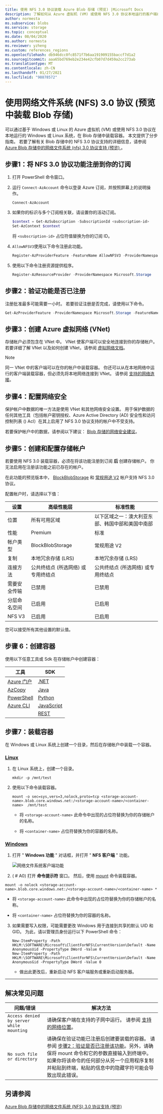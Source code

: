 ```yaml
---
title: 使用 NFS 3.0 协议装载 Azure Blob 存储 (预览) |Microsoft Docs
description: 了解如何从 Azure 虚拟机 (VM) 或使用 NFS 3.0 协议本地运行的客户端在 Blob 存储中装载容器。
author: normesta
ms.subservice: blobs
ms.service: storage
ms.topic: conceptual
ms.date: 08/04/2020
ms.author: normesta
ms.reviewer: yzheng
ms.custom: references_regions
ms.openlocfilehash: db946dcc0fc8571f7b6aa191909155baccf7d1a2
ms.sourcegitcommit: aaa65bd769eb2e234e42cfb07d7d459a2cc273ab
ms.translationtype: MT
ms.contentlocale: zh-CN
ms.lasthandoff: 01/27/2021
ms.locfileid: "98878572"
---
```

# <a name="mount-blob-storage-by-using-the-network-file-system-nfs-30-protocol-preview"></a>使用网络文件系统 (NFS) 3.0 协议 (预览中装载 Blob 存储) 

可以通过基于 Windows 或 Linux 的 Azure 虚拟机 (VM) 或使用 NFS 3.0 协议在本地运行的 Windows 或 Linux 系统，在 Blob 存储中装载容器。 本文提供了分步指南。 若要了解有关 Blob 存储中的 NFS 3.0 协议支持的详细信息，请参阅 [Azure Blob 存储中的网络文件系统 (nfs) 3.0 协议支持 (预览) ](network-file-system-protocol-support.md)。

## <a name="step-1-register-the-nfs-30-protocol-feature-with-your-subscription"></a>步骤1：将 NFS 3.0 协议功能注册到你的订阅

1. 打开 PowerShell 命令窗口。 

2. 运行 `Connect-AzAccount` 命令以登录 Azure 订阅，并按照屏幕上的说明操作。

   ```powershell
   Connect-AzAccount
   ```

3. 如果你的标识与多个订阅相关联，请设置你的活动订阅。

   ```powershell
   $context = Get-AzSubscription -SubscriptionId <subscription-id>
   Set-AzContext $context
   ```
   
   将 `<subscription-id>` 占位符值替换为你的订阅 ID。

4. `AllowNFSV3`使用以下命令注册此功能。

   ```powershell
   Register-AzProviderFeature -FeatureName AllowNFSV3 -ProviderNamespace Microsoft.Storage 
   ```

5. 使用以下命令注册资源提供程序。
    
   ```powershell
   Register-AzResourceProvider -ProviderNamespace Microsoft.Storage   
   ```

## <a name="step-2-verify-that-the-feature-is-registered"></a>步骤2：验证功能是否已注册 

注册批准最多可能需要一小时。 若要验证注册是否完成，请使用以下命令。

```powershell
Get-AzProviderFeature -ProviderNamespace Microsoft.Storage -FeatureName AllowNFSV3
```

## <a name="step-3-create-an-azure-virtual-network-vnet"></a>步骤3：创建 Azure 虚拟网络 (VNet) 

存储帐户必须包含在 VNet 中。 VNet 使客户端可以安全地连接到你的存储帐户。 若要详细了解 VNet 以及如何创建 VNet，请参阅 [虚拟网络文档](../../virtual-network/index.yml)。

> [!NOTE]
> 同一 VNet 中的客户端可以在你的帐户中装载容器。 你还可以从在本地网络中运行的客户端装载容器，但必须先将本地网络连接到 VNet。 请参阅 [支持的网络连接](network-file-system-protocol-support.md#supported-network-connections)。

## <a name="step-4-configure-network-security"></a>步骤4：配置网络安全

保护帐户中数据的唯一方法是使用 VNet 和其他网络安全设置。 用于保护数据的任何其他工具（包括帐户密钥授权、Azure Active Directory (AD) 安全性和访问控制列表 () Acl）在其上启用了 NFS 3.0 协议支持的帐户中不受支持。 

若要保护帐户中的数据，请参阅以下建议： [Blob 存储的网络安全建议](security-recommendations.md#networking)。

## <a name="step-5-create-and-configure-a-storage-account"></a>步骤5：创建和配置存储帐户

若要使用 NFS 3.0 装载容器，必须在将该功能注册到订阅 **后** 创建存储帐户。 你无法启用在注册该功能之前已存在的帐户。 

在此功能的预览版本中， [BlockBlobStorage](../blobs/storage-blob-create-account-block-blob.md) 和 [常规用途 V2](../common/storage-account-overview.md#general-purpose-v2-accounts) 帐户支持 NFS 3.0 协议。

配置帐户时，请选择以下值：

|设置 | 高级性能层 | 标准性能  
|----|---|---|
|位置|所有可用区域 |以下区域之一：澳大利亚东部、韩国中部和美国中南部   
|性能|Premium| 标准
|帐户类型|BlockBlobStorage| 常规用途 V2
|复制|本地冗余存储 (LRS)| 本地冗余存储 (LRS)
|连接方法|公共终结点 (所选网络) 或专用终结点 |公共终结点 (所选网络) 或专用终结点
|需要安全传输|已禁用|已禁用
|分层命名空间|已启用|已启用
|NFS V3|已启用 |已启用 

您可以接受所有其他设置的默认值。 

## <a name="step-6-create-a-container"></a>步骤 6：创建容器

使用以下任意工具或 Sdk 在存储帐户中创建容器：

|工具|SDK|
|---|---|
|[Azure 门户](https://portal.azure.com)|[.NET](data-lake-storage-directory-file-acl-dotnet.md#create-a-container)|
|[AzCopy](../common/storage-use-azcopy-v10.md#transfer-data)|[Java](data-lake-storage-directory-file-acl-java.md)|
|[PowerShell](data-lake-storage-directory-file-acl-powershell.md#create-a-container)|[Python](data-lake-storage-directory-file-acl-python.md#create-a-container)|
|[Azure CLI](data-lake-storage-directory-file-acl-cli.md#create-a-container)|[JavaScript](data-lake-storage-directory-file-acl-javascript.md)|
||[REST](/rest/api/storageservices/create-container)|

## <a name="step-7-mount-the-container"></a>步骤7：装载容器

在 Windows 或 Linux 系统上创建一个目录，然后在存储帐户中装载一个容器。

### <a name="linux"></a>[Linux](#tab/linux)

1. 在 Linux 系统上，创建一个目录。

   ```
   mkdir -p /mnt/test
   ```

2. 使用以下命令装载容器。

   ```
   mount -o sec=sys,vers=3,nolock,proto=tcp <storage-account-name>.blob.core.windows.net:/<storage-account-name>/<container-name>  /mnt/test
   ```

   - 将 `<storage-account-name>` 此命令中出现的占位符替换为你的存储帐户的名称。  

   - 将 `<container-name>` 占位符替换为你的容器的名称。


### <a name="windows"></a>[Windows](#tab/windows)

1. 打开 " **Windows 功能** " 对话框，并打开 " **NFS 客户端** " 功能。 

   ![网络文件系统客户端功能](media/network-file-system-protocol-how-to/client-for-network-files-system-feature.png)

2.  ( # A0) 打开 **命令提示符** 窗口。 然后，使用 [mount](/windows-server/administration/windows-commands/mount) 命令装载容器。

   ```
   mount -o nolock <storage-account-name>.blob.core.windows.net:/<storage-account-name>/<container-name> *
   ```

   - 将 `<storage-account-name>` 此命令中出现的占位符替换为你的存储帐户的名称。  

   - 将 `<container-name>` 占位符替换为你的容器的名称。

3. 如果需要写入权限，可能需要更改 Windows 用于连接到共享的默认 UID 和 GID。 为此，请以管理员身份运行以下 PowerShell 命令：

   ```
   New-ItemProperty -Path HKLM:\SOFTWARE\Microsoft\ClientForNFS\CurrentVersion\Default -Name AnonymousUid -PropertyType DWord -Value 0
   New-ItemProperty -Path HKLM:\SOFTWARE\Microsoft\ClientForNFS\CurrentVersion\Default -Name AnonymousGid -PropertyType DWord -Value 0
   ```
   
   - 做出此更改后，重新启动 NFS 客户端服务或重新启动服务器。

---

## <a name="resolve-common-issues"></a>解决常见问题

|问题/错误 | 解决方法|
|---|---|
|`Access denied by server while mounting`|请确保客户端在支持的子网中运行。 请参阅 [支持的网络位置](network-file-system-protocol-support.md#supported-network-connections)。|
|`No such file or directory`| 请确保在验证功能已注册后创建要装载的容器。 请参阅 [步骤2：验证是否已注册该功能](#step-2-verify-that-the-feature-is-registered)。另外，请确保将 mount 命令和它的参数直接输入到终端中。 如果你将该命令的任何部分从另一个应用程序复制并粘贴到终端，粘贴的信息中的隐藏字符可能会导致出现此错误。|

## <a name="see-also"></a>另请参阅

[Azure Blob 存储中的网络文件系统 (NFS) 3.0 协议支持 (预览) ](network-file-system-protocol-support.md)
